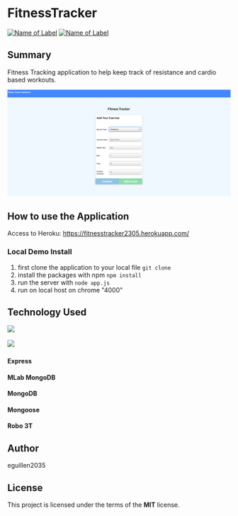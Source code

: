 # FitnessTracker
 
[![Name of Label](https://img.shields.io/badge/Javascript-JS-blue.svg)](https://www.w3schools.com/Js/)
[![Name of Label](https://img.shields.io/badge/Node.js-Node-green.svg)](https://nodejs.org/en/)


## Summary

Fitness Tracking application to help keep track of resistance and cardio based workouts. 


![Screenshot1](https://github.com/eguillen2305/FitnessTracker/blob/master/Screenshots/Screenshot1.png)

## How to use the Application

Access to Heroku:
https://fitnesstracker2305.herokuapp.com/


### Local Demo Install
1. first clone the application to your local file
`git clone`
2. install the packages with npm `npm install`
3. run the server with `node app.js`
4. run on local host on chrome "4000"

## Technology Used
 ![](http://williamavasquez.herokuapp.com/img/js.png)
 
 ![](http://williamavasquez.herokuapp.com/img/node.png)
#### Express
#### MLab MongoDB
#### MongoDB
#### Mongoose
#### Robo 3T


## Author
eguillen2035

## License
This project is licensed under the terms of the **MIT** license.

